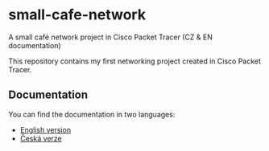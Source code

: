 # small-cafe-network
A small café network project in Cisco Packet Tracer (CZ & EN documentation)

This repository contains my first networking project created in Cisco Packet Tracer.

## Documentation
You can find the documentation in two languages:

- [English version](en/README.en.md)
- [Česká verze](cz/README.cs.md)

